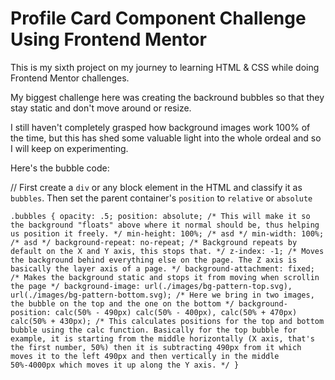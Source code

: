 # Profile Card Component Challenge Using Frontend Mentor

This is my sixth project on my journey to learning HTML &amp; CSS while doing Frontend Mentor challenges.

My biggest challenge here was creating the backround bubbles so that they stay static and don't move around or resize.

I still haven't completely grasped how background images work 100% of the time, but this has shed some valuable light into the whole ordeal and so I will keep on experimenting.

Here's the bubble code:

// First create a `div` or any block element in the HTML and classify it as `bubbles`. Then set the parent container's `position` to `relative` or `absolute`

`.bubbles {
  opacity: .5;
  position: absolute; /* This will make it so the background "floats" above where it normal should be, thus helping us position it freely. */
  min-height: 100%; /* asd */
  min-width: 100%; /* asd */
  background-repeat: no-repeat; /* Background repeats by default on the X and Y axis, this stops that. */
  z-index: -1; /* Moves the background behind everything else on the page. The Z axis is basically the layer axis of a page. */
  background-attachment: fixed; /* Makes the background static and stops it from moving when scrollin the page */
  background-image: url(./images/bg-pattern-top.svg), url(./images/bg-pattern-bottom.svg); /* Here we bring in two images, the bubble on the top and the one on the bottom */
  background-position: calc(50% - 490px) calc(50% - 400px), calc(50% + 470px) calc(50% + 430px); /* This calculates positions for the top and bottom bubble using the calc function. Basically for the top bubble for example, it is starting from the middle horizontally (X axis, that's the first number, 50%) then it is subtracting 490px from it which moves it to the left 490px and then vertically in the middle 50%-4000px which moves it up along the Y axis. */
}`
